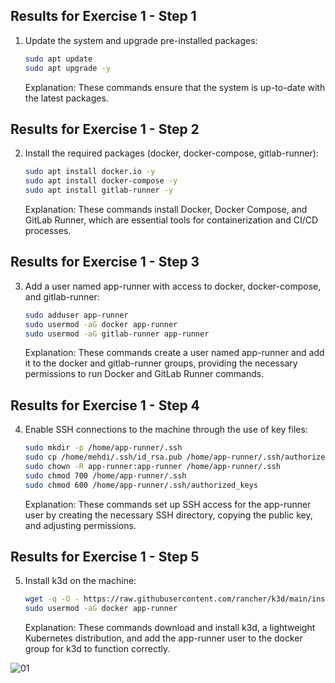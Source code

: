 ## Results for Exercise 1 - Step 1

1. Update the system and upgrade pre-installed packages:

    ```bash  
    sudo apt update
    sudo apt upgrade -y 
    ```

    Explanation: These commands ensure that the system is up-to-date with the latest packages.

## Results for Exercise 1 - Step 2

2. Install the required packages (docker, docker-compose, gitlab-runner):

    ```bash
    sudo apt install docker.io -y
    sudo apt install docker-compose -y
    sudo apt install gitlab-runner -y
    ```

    Explanation: These commands install Docker, Docker Compose, and GitLab Runner, which are essential tools for containerization and CI/CD processes.

## Results for Exercise 1 - Step 3

3. Add a user named app-runner with access to docker, docker-compose, and gitlab-runner:

    ```bash
    sudo adduser app-runner
    sudo usermod -aG docker app-runner
    sudo usermod -aG gitlab-runner app-runner
    ```

    Explanation: These commands create a user named app-runner and add it to the docker and gitlab-runner groups, providing the necessary permissions to run Docker and GitLab Runner commands.

## Results for Exercise 1 - Step 4

4. Enable SSH connections to the machine through the use of key files:

    ```bash
    sudo mkdir -p /home/app-runner/.ssh
    sudo cp /home/mehdi/.ssh/id_rsa.pub /home/app-runner/.ssh/authorized_keys
    sudo chown -R app-runner:app-runner /home/app-runner/.ssh
    sudo chmod 700 /home/app-runner/.ssh
    sudo chmod 600 /home/app-runner/.ssh/authorized_keys
    ```

    Explanation: These commands set up SSH access for the app-runner user by creating the necessary SSH directory, copying the public key, and adjusting permissions.

## Results for Exercise 1 - Step 5

5. Install k3d on the machine:

    ```bash
    wget -q -O - https://raw.githubusercontent.com/rancher/k3d/main/install.sh | bash
    sudo usermod -aG docker app-runner
    ```

    Explanation: These commands download and install k3d, a lightweight Kubernetes distribution, and add the app-runner user to the docker group for k3d to function correctly.

![01](O1.png)
